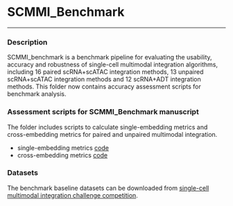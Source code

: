 # SCMMI_Benchmark

---------------------------

### Description

SCMMI_benchmark is a benchmark pipeline for evaluating the usability, accuracy and robustness of single-cell multimodal integration algorithms, including 16 paired scRNA+scATAC integration methods, 13 unpaired scRNA+scATAC integration methods and 12 scRNA+ADT integration methods. This folder now contains accuracy assessment scripts for benchmark analysis.


### Assessment scripts for SCMMI_Benchmark manuscript

The folder includes scripts to calculate single-embedding metrics and cross-embedding metrics for paired and unpaired multimodal integration.  <br>

- single-embedding metrics [code](scripts/assess/single_embedding_metrics_benchmark.py)
- cross-embedding metrics [code](scripts/assess/cross_embedding_metrics_benchmark.py)

### Datasets
The benchmark baseline datasets can be downloaded from [single-cell multimodal integration challenge competition](https://openproblems.bio/events/2021-09_neurips/).  <br>




